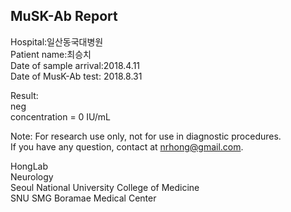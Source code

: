 
## MuSK-Ab Report

Hospital:일산동국대병원  
Patient name:최승치  
Date of sample arrival:2018.4.11  
Date of MusK-Ab test: 2018.8.31  

Result:  
neg  
concentration = 0 IU/mL  

Note: For research use only, not for use in diagnostic procedures.  
If you have any question, contact at nrhong@gmail.com.  

HongLab  
Neurology  
Seoul National University College of Medicine  
SNU SMG Boramae Medical Center  
            